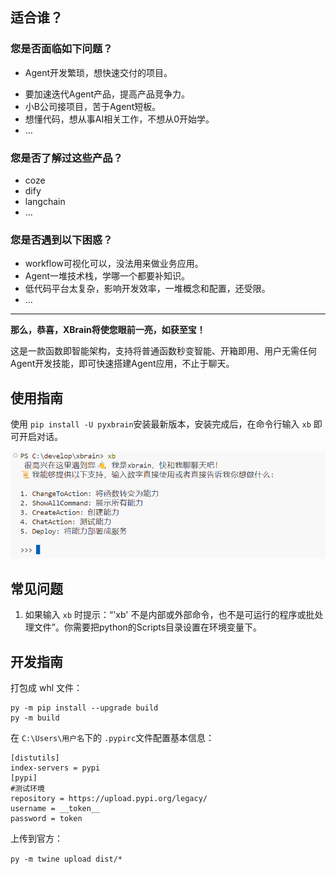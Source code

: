 ## 适合谁？

### 您是否面临如下问题？

- Agent开发繁琐，想快速交付的项目。

* 要加速迭代Agent产品，提高产品竞争力。
* 小B公司接项目，苦于Agent短板。
* 想懂代码，想从事AI相关工作，不想从0开始学。
* …

### 您是否了解过这些产品？

- coze
- dify
- langchain
- ...

### 您是否遇到以下困惑？

* workflow可视化可以，没法用来做业务应用。
* Agent一堆技术栈，学哪一个都要补知识。
* 低代码平台太复杂，影响开发效率，一堆概念和配置，还受限。
* …

---

**那么，恭喜，XBrain将使您眼前一亮，如获至宝！**

这是一款函数即智能架构，支持将普通函数秒变智能、开箱即用、用户无需任何Agent开发技能，即可快速搭建Agent应用，不止于聊天。

## 使用指南

使用 `pip install -U pyxbrain`安装最新版本，安装完成后，在命令行输入 `xb` 即可开启对话。

![1728086044346](image/README/1728086044346.png)

## 常见问题

1. 如果输入 `xb` 时提示：“'xb' 不是内部或外部命令，也不是可运行的程序或批处理文件”。你需要把python的Scripts目录设置在环境变量下。

## 开发指南

打包成 whl 文件：

```
py -m pip install --upgrade build
py -m build
```

在 `C:\Users\用户名`下的 `.pypirc`文件配置基本信息：

```
[distutils]
index-servers = pypi
[pypi]
#测试环境
repository = https://upload.pypi.org/legacy/
username = __token__
password = token
```

上传到官方：

`py -m twine upload dist/*`
